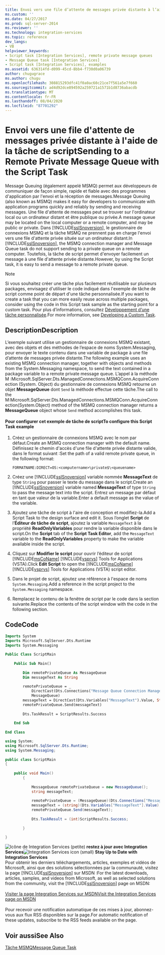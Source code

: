 ```yaml
---
title: Envoi vers une file d’attente de messages privée distante à l’aide de la tâche de script | Microsoft Docs
ms.custom: ''
ms.date: 04/27/2017
ms.prod: sql-server-2014
ms.reviewer: ''
ms.technology: integration-services
ms.topic: reference
dev_langs:
- VB
helpviewer_keywords:
- Script task [Integration Services], remote private message queues
- Message Queue task [Integration Services]
- Script task [Integration Services], examples
ms.assetid: 636314fd-d099-45cd-8bb4-f730d0a06739
author: chugugrace
ms.author: chugu
ms.openlocfilehash: 308815293dfc41f0a0ac60c21ce7f561a5e7f660
ms.sourcegitcommit: ad4d92dce894592a259721a1571b1d8736abacdb
ms.translationtype: MT
ms.contentlocale: fr-FR
ms.lasthandoff: 08/04/2020
ms.locfileid: "87701292"
---
```

# <a name="sending-to-a-remote-private-message-queue-with-the-script-task"></a><span data-ttu-id="eafed-102">Envoi vers une file d'attente de messages privée distante à l'aide de la tâche de script</span><span class="sxs-lookup"><span data-stu-id="eafed-102">Sending to a Remote Private Message Queue with the Script Task</span></span>
  <span data-ttu-id="eafed-103">Message Queuing (également appelé MSMQ) permet aux développeurs de communiquer de façon simple, rapide et fiable avec des programmes d'application par l'envoi et la réception de messages.</span><span class="sxs-lookup"><span data-stu-id="eafed-103">Message Queuing (also known as MSMQ) makes it easy for developers to communicate with application programs quickly and reliably by sending and receiving messages.</span></span> <span data-ttu-id="eafed-104">Une file d'attente de messages peut se trouver sur l'ordinateur local ou un ordinateur distant et être publique ou privée.</span><span class="sxs-lookup"><span data-stu-id="eafed-104">A message queue may be located on the local computer or a remote computer, and may be public or private.</span></span> <span data-ttu-id="eafed-105">Dans [!INCLUDE[ssISnoversion](../../includes/ssisnoversion-md.md)], le gestionnaire de connexions MSMQ et la tâche MSMQ ne prennent pas en charge l'envoi vers une file d'attente privée située sur un ordinateur distant.</span><span class="sxs-lookup"><span data-stu-id="eafed-105">In [!INCLUDE[ssISnoversion](../../includes/ssisnoversion-md.md)], the MSMQ connection manager and Message Queue task do not support sending to a private queue on a remote computer.</span></span> <span data-ttu-id="eafed-106">Toutefois, la tâche de script permet d'envoyer facilement un message à une file d'attente privée distante.</span><span class="sxs-lookup"><span data-stu-id="eafed-106">However, by using the Script task, it is easy to send a message to a remote private queue.</span></span>  
  
> [!NOTE]  
>  <span data-ttu-id="eafed-107">Si vous souhaitez créer une tâche plus facilement réutilisable sur plusieurs packages, envisagez d'utiliser le code indiqué dans l'exemple de tâche de script comme point de départ d'une tâche personnalisée.</span><span class="sxs-lookup"><span data-stu-id="eafed-107">If you want to create a task that you can more easily reuse across multiple packages, consider using the code in this Script task sample as the starting point for a custom task.</span></span> <span data-ttu-id="eafed-108">Pour plus d’informations, consultez [Développement d’une tâche personnalisée](../extending-packages-custom-objects/task/developing-a-custom-task.md).</span><span class="sxs-lookup"><span data-stu-id="eafed-108">For more information, see [Developing a Custom Task](../extending-packages-custom-objects/task/developing-a-custom-task.md).</span></span>  
  
## <a name="description"></a><span data-ttu-id="eafed-109">Description</span><span class="sxs-lookup"><span data-stu-id="eafed-109">Description</span></span>  
 <span data-ttu-id="eafed-110">L’exemple suivant utilise un gestionnaire de connexions MSMQ existant, avec des objets et des méthodes de l’espace de noms System.Messaging, pour envoyer le texte contenu dans une variable de package à une file d’attente de messages privée distante.</span><span class="sxs-lookup"><span data-stu-id="eafed-110">The following example uses an existing MSMQ connection manager, together with objects and methods from the System.Messaging namespace, to send the text contained in a package variable to a remote private message queue.</span></span> <span data-ttu-id="eafed-111">L’appel à la méthode M :Microsoft.SqlServer.Dts.ManagedConnections.MSMQConn.AcquireConnection (System. Object) du gestionnaire de connexions MSMQ retourne un objet **MessageQueue** dont `Send` la méthode effectue cette tâche.</span><span class="sxs-lookup"><span data-stu-id="eafed-111">The call to the M:Microsoft.SqlServer.Dts.ManagedConnections.MSMQConn.AcquireConnection(System.Object) method of the MSMQ connection manager returns a **MessageQueue** object whose `Send` method accomplishes this task.</span></span>  
  
#### <a name="to-configure-this-script-task-example"></a><span data-ttu-id="eafed-112">Pour configurer cet exemple de tâche de script</span><span class="sxs-lookup"><span data-stu-id="eafed-112">To configure this Script Task example</span></span>  
  
1.  <span data-ttu-id="eafed-113">Créez un gestionnaire de connexions MSMQ avec le nom par défaut.</span><span class="sxs-lookup"><span data-stu-id="eafed-113">Create an MSMQ connection manager with the default name.</span></span> <span data-ttu-id="eafed-114">Définissez le chemin d'accès d'une file d'attente privée distante valide, dans le format suivant :</span><span class="sxs-lookup"><span data-stu-id="eafed-114">Set the path of a valid remote private queue, in the following format:</span></span>  
  
    ```  
    FORMATNAME:DIRECT=OS:<computername>\private$\<queuename>  
    ```  
  
2.  <span data-ttu-id="eafed-115">Créez une [!INCLUDE[ssISnoversion](../../includes/ssisnoversion-md.md)] variable nommée **MessageText** de type `String` pour passer le texte du message dans le script.</span><span class="sxs-lookup"><span data-stu-id="eafed-115">Create an [!INCLUDE[ssISnoversion](../../includes/ssisnoversion-md.md)] variable named **MessageText** of type `String` to pass the message text into the script.</span></span> <span data-ttu-id="eafed-116">Entrez un message par défaut en tant que valeur de la variable.</span><span class="sxs-lookup"><span data-stu-id="eafed-116">Enter a default message as the value of the variable.</span></span>  
  
3.  <span data-ttu-id="eafed-117">Ajoutez une tâche de script à l'aire de conception et modifiez-la.</span><span class="sxs-lookup"><span data-stu-id="eafed-117">Add a Script Task to the design surface and edit it.</span></span> <span data-ttu-id="eafed-118">Sous l’onglet **Script** de l’**Éditeur de tâche de script**, ajoutez la variable `MessageText` à la propriété **ReadOnlyVariables** pour rendre la variable disponible dans le script.</span><span class="sxs-lookup"><span data-stu-id="eafed-118">On the **Script** tab of the **Script Task Editor**, add the `MessageText` variable to the **ReadOnlyVariables** property to make the variable available inside the script.</span></span>  
  
4.  <span data-ttu-id="eafed-119">Cliquez sur **Modifier le script** pour ouvrir l’éditeur de script [!INCLUDE[msCoName](../../includes/msconame-md.md)] [!INCLUDE[vsprvs](../../includes/vsprvs-md.md)] Tools for Applications (VSTA).</span><span class="sxs-lookup"><span data-stu-id="eafed-119">Click **Edit Script** to open the [!INCLUDE[msCoName](../../includes/msconame-md.md)] [!INCLUDE[vsprvs](../../includes/vsprvs-md.md)] Tools for Applications (VSTA) script editor.</span></span>  
  
5.  <span data-ttu-id="eafed-120">Dans le projet de script, ajoutez une référence à l'espace de noms `System.Messaging`.</span><span class="sxs-lookup"><span data-stu-id="eafed-120">Add a reference in the script project to the `System.Messaging` namespace.</span></span>  
  
6.  <span data-ttu-id="eafed-121">Remplacez le contenu de la fenêtre de script par le code dans la section suivante.</span><span class="sxs-lookup"><span data-stu-id="eafed-121">Replace the contents of the script window with the code in the following section.</span></span>  
  
## <a name="code"></a><span data-ttu-id="eafed-122">Code</span><span class="sxs-lookup"><span data-stu-id="eafed-122">Code</span></span>  
  
```vb  
Imports System  
Imports Microsoft.SqlServer.Dts.Runtime  
Imports System.Messaging  
  
Public Class ScriptMain  
  
    Public Sub Main()  
  
        Dim remotePrivateQueue As MessageQueue  
        Dim messageText As String  
  
        remotePrivateQueue = _  
            DirectCast(Dts.Connections("Message Queue Connection Manager").AcquireConnection(Dts.Transaction), _  
            MessageQueue)  
        messageText = DirectCast(Dts.Variables("MessageText").Value, String)  
        remotePrivateQueue.Send(messageText)  
  
        Dts.TaskResult = ScriptResults.Success  
  
    End Sub  
  
End Class  
```  
  
```csharp  
using System;  
using Microsoft.SqlServer.Dts.Runtime;  
using System.Messaging;  
  
public class ScriptMain  
{  
  
    public void Main()  
        {  
  
            MessageQueue remotePrivateQueue = new MessageQueue();  
            string messageText;  
  
            remotePrivateQueue = (MessageQueue)(Dts.Connections["Message Queue Connection Manager"].AcquireConnection(Dts.Transaction) as MessageQueue);  
            messageText = (string)(Dts.Variables["MessageText"].Value);  
            remotePrivateQueue.Send(messageText);  
  
            Dts.TaskResult = (int)ScriptResults.Success;  
  
        }  
  
}  
```  
  
<span data-ttu-id="eafed-123">![Icône de Integration Services (petite)](../media/dts-16.gif "Icône Integration Services (petite)")  **restez à jour avec Integration Services**</span><span class="sxs-lookup"><span data-stu-id="eafed-123">![Integration Services icon (small)](../media/dts-16.gif "Integration Services icon (small)")  **Stay Up to Date with Integration Services**</span></span><br /> <span data-ttu-id="eafed-124">Pour obtenir les derniers téléchargements, articles, exemples et vidéos de Microsoft, ainsi que des solutions sélectionnées par la communauté, visitez la page [!INCLUDE[ssISnoversion](../../includes/ssisnoversion-md.md)] sur MSDN :</span><span class="sxs-lookup"><span data-stu-id="eafed-124">For the latest downloads, articles, samples, and videos from Microsoft, as well as selected solutions from the community, visit the [!INCLUDE[ssISnoversion](../../includes/ssisnoversion-md.md)] page on MSDN:</span></span><br /><br /> [<span data-ttu-id="eafed-125">Visiter la page Integration Services sur MSDN</span><span class="sxs-lookup"><span data-stu-id="eafed-125">Visit the Integration Services page on MSDN</span></span>](https://go.microsoft.com/fwlink/?LinkId=136655)<br /><br /> <span data-ttu-id="eafed-126">Pour recevoir une notification automatique de ces mises à jour, abonnez-vous aux flux RSS disponibles sur la page.</span><span class="sxs-lookup"><span data-stu-id="eafed-126">For automatic notification of these updates, subscribe to the RSS feeds available on the page.</span></span>  
  
## <a name="see-also"></a><span data-ttu-id="eafed-127">Voir aussi</span><span class="sxs-lookup"><span data-stu-id="eafed-127">See Also</span></span>  
 [<span data-ttu-id="eafed-128">Tâche MSMQ</span><span class="sxs-lookup"><span data-stu-id="eafed-128">Message Queue Task</span></span>](../control-flow/message-queue-task.md)  
  
  
